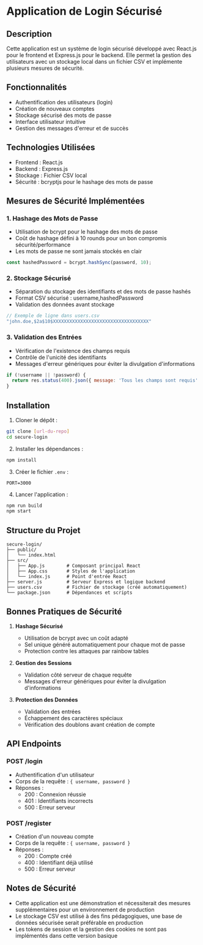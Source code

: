 # Application de Login Sécurisé

## Description
Cette application est un système de login sécurisé développé avec React.js pour le frontend et Express.js pour le backend. Elle permet la gestion des utilisateurs avec un stockage local dans un fichier CSV et implémente plusieurs mesures de sécurité.

## Fonctionnalités
- Authentification des utilisateurs (login)
- Création de nouveaux comptes
- Stockage sécurisé des mots de passe
- Interface utilisateur intuitive
- Gestion des messages d'erreur et de succès

## Technologies Utilisées
- Frontend : React.js
- Backend : Express.js
- Stockage : Fichier CSV local
- Sécurité : bcryptjs pour le hashage des mots de passe

## Mesures de Sécurité Implémentées

### 1. Hashage des Mots de Passe
- Utilisation de bcrypt pour le hashage des mots de passe
- Coût de hashage défini à 10 rounds pour un bon compromis sécurité/performance
- Les mots de passe ne sont jamais stockés en clair
```javascript
const hashedPassword = bcrypt.hashSync(password, 10);
```

### 2. Stockage Sécurisé
- Séparation du stockage des identifiants et des mots de passe hashés
- Format CSV sécurisé : username,hashedPassword
- Validation des données avant stockage
```javascript
// Exemple de ligne dans users.csv
"john.doe,$2a$10$XXXXXXXXXXXXXXXXXXXXXXXXXXXXXXXXXXX"
```

### 3. Validation des Entrées
- Vérification de l'existence des champs requis
- Contrôle de l'unicité des identifiants
- Messages d'erreur génériques pour éviter la divulgation d'informations
```javascript
if (!username || !password) {
  return res.status(400).json({ message: 'Tous les champs sont requis' });
}
```

## Installation

1. Cloner le dépôt :
```bash
git clone [url-du-repo]
cd secure-login
```

2. Installer les dépendances :
```bash
npm install
```

3. Créer le fichier `.env` :
```env
PORT=3000
```

4. Lancer l'application :
```bash
npm run build
npm start
```

## Structure du Projet
```
secure-login/
├── public/
│   └── index.html
├── src/
│   ├── App.js        # Composant principal React
│   ├── App.css       # Styles de l'application
│   └── index.js      # Point d'entrée React
├── server.js         # Serveur Express et logique backend
├── users.csv         # Fichier de stockage (créé automatiquement)
└── package.json      # Dépendances et scripts
```

## Bonnes Pratiques de Sécurité
1. **Hashage Sécurisé**
   - Utilisation de bcrypt avec un coût adapté
   - Sel unique généré automatiquement pour chaque mot de passe
   - Protection contre les attaques par rainbow tables

2. **Gestion des Sessions**
   - Validation côté serveur de chaque requête
   - Messages d'erreur génériques pour éviter la divulgation d'informations

3. **Protection des Données**
   - Validation des entrées
   - Échappement des caractères spéciaux
   - Vérification des doublons avant création de compte

## API Endpoints

### POST /login
- Authentification d'un utilisateur
- Corps de la requête : `{ username, password }`
- Réponses :
  - 200 : Connexion réussie
  - 401 : Identifiants incorrects
  - 500 : Erreur serveur

### POST /register
- Création d'un nouveau compte
- Corps de la requête : `{ username, password }`
- Réponses :
  - 200 : Compte créé
  - 400 : Identifiant déjà utilisé
  - 500 : Erreur serveur


## Notes de Sécurité
- Cette application est une démonstration et nécessiterait des mesures supplémentaires pour un environnement de production
- Le stockage CSV est utilisé à des fins pédagogiques, une base de données sécurisée serait préférable en production
- Les tokens de session et la gestion des cookies ne sont pas implémentés dans cette version basique

